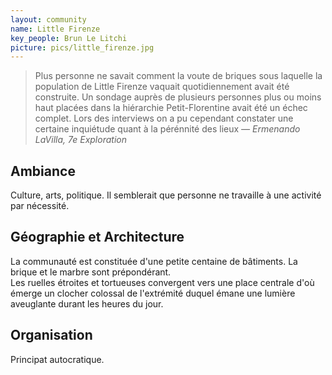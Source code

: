 ```yaml
---
layout: community
name: Little Firenze
key_people: Brun Le Litchi
picture: pics/little_firenze.jpg
---
```


> Plus personne ne savait comment la voute de briques sous laquelle la population de Little Firenze vaquait quotidiennement avait été construite. Un sondage auprès de plusieurs personnes plus ou moins haut placées dans la hiérarchie Petit-Florentine avait été un échec complet. Lors des interviews on a pu cependant constater une certaine inquiétude quant à la pérénnité des lieux
<cite>&mdash; Ermenando LaVilla, 7e Exploration</cite>

## Ambiance
Culture, arts, politique. Il semblerait que personne ne travaille à une activité par nécessité.

## Géographie et Architecture
La communauté est constituée d'une petite centaine de bâtiments. La brique et le marbre sont prépondérant.  
Les ruelles étroites et tortueuses convergent vers une place centrale d'où émerge un clocher colossal de l'extrémité duquel émane une lumière aveuglante durant les heures du jour.

## Organisation

Principat autocratique.